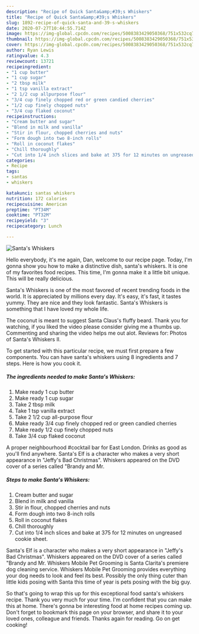 ```yaml
---
description: "Recipe of Quick Santa&amp;#39;s Whiskers"
title: "Recipe of Quick Santa&amp;#39;s Whiskers"
slug: 1892-recipe-of-quick-santa-and-39-s-whiskers
date: 2020-07-27T10:44:55.714Z
image: https://img-global.cpcdn.com/recipes/5008383429050368/751x532cq70/santas-whiskers-recipe-main-photo.jpg
thumbnail: https://img-global.cpcdn.com/recipes/5008383429050368/751x532cq70/santas-whiskers-recipe-main-photo.jpg
cover: https://img-global.cpcdn.com/recipes/5008383429050368/751x532cq70/santas-whiskers-recipe-main-photo.jpg
author: Ryan Lewis
ratingvalue: 4.3
reviewcount: 13721
recipeingredient:
- "1 cup butter"
- "1 cup sugar"
- "2 tbsp milk"
- "1 tsp vanilla extract"
- "2 1/2 cup allpurpose flour"
- "3/4 cup finely chopped red or green candied cherries"
- "1/2 cup finely chopped nuts"
- "3/4 cup flaked coconut"
recipeinstructions:
- "Cream butter and sugar"
- "Blend in milk and vanilla"
- "Stir in flour, chopped cherries and nuts"
- "Form dough into two 8-inch rolls"
- "Roll in coconut flakes"
- "Chill thoroughly"
- "Cut into 1/4 inch slices and bake at 375 for 12 minutes on ungreased cookie sheet."
categories:
- Recipe
tags:
- santas
- whiskers

katakunci: santas whiskers 
nutrition: 172 calories
recipecuisine: American
preptime: "PT34M"
cooktime: "PT32M"
recipeyield: "3"
recipecategory: Lunch

---
```



![Santa&#39;s Whiskers](https://img-global.cpcdn.com/recipes/5008383429050368/751x532cq70/santas-whiskers-recipe-main-photo.jpg)

Hello everybody, it's me again, Dan, welcome to our recipe page. Today, I'm gonna show you how to make a distinctive dish, santa&#39;s whiskers. It is one of my favorites food recipes. This time, I'm gonna make it a little bit unique. This will be really delicious.

Santa&#39;s Whiskers is one of the most favored of recent trending foods in the world. It is appreciated by millions every day. It's easy, it's fast, it tastes yummy. They are nice and they look fantastic. Santa&#39;s Whiskers is something that I have loved my whole life.

The coconut is meant to suggest Santa Claus&#39;s fluffy beard. Thank you for watching, if you liked the video please consider giving me a thumbs up. Commenting and sharing the video helps me out alot. Reviews for: Photos of Santa&#39;s Whiskers II.


To get started with this particular recipe, we must first prepare a few components. You can have santa&#39;s whiskers using 8 ingredients and 7 steps. Here is how you cook it.

<!--inarticleads1-->

##### The ingredients needed to make Santa&#39;s Whiskers:

1. Make ready 1 cup butter
1. Make ready 1 cup sugar
1. Take 2 tbsp milk
1. Take 1 tsp vanilla extract
1. Take 2 1/2 cup all-purpose flour
1. Make ready 3/4 cup finely chopped red or green candied cherries
1. Make ready 1/2 cup finely chopped nuts
1. Take 3/4 cup flaked coconut


A proper neighbourhood #cocktail bar for East London. Drinks as good as you&#39;ll find anywhere. Santa&#39;s Elf is a character who makes a very short appearance in &#34;Jeffy&#39;s Bad Christmas&#34;. Whiskers appeared on the DVD cover of a series called &#34;Brandy and Mr. 

<!--inarticleads2-->

##### Steps to make Santa&#39;s Whiskers:

1. Cream butter and sugar
1. Blend in milk and vanilla
1. Stir in flour, chopped cherries and nuts
1. Form dough into two 8-inch rolls
1. Roll in coconut flakes
1. Chill thoroughly
1. Cut into 1/4 inch slices and bake at 375 for 12 minutes on ungreased cookie sheet.


Santa&#39;s Elf is a character who makes a very short appearance in &#34;Jeffy&#39;s Bad Christmas&#34;. Whiskers appeared on the DVD cover of a series called &#34;Brandy and Mr. Whiskers Mobile Pet Grooming is Santa Clarita&#39;s premiere dog cleaning service. Whiskers Mobile Pet Grooming provides everything your dog needs to look and feel its best. Possibly the only thing cuter than little kids posing with Santa this time of year is pets posing with the big guy. 

So that's going to wrap this up for this exceptional food santa&#39;s whiskers recipe. Thank you very much for your time. I'm confident that you can make this at home. There's gonna be interesting food at home recipes coming up. Don't forget to bookmark this page on your browser, and share it to your loved ones, colleague and friends. Thanks again for reading. Go on get cooking!
